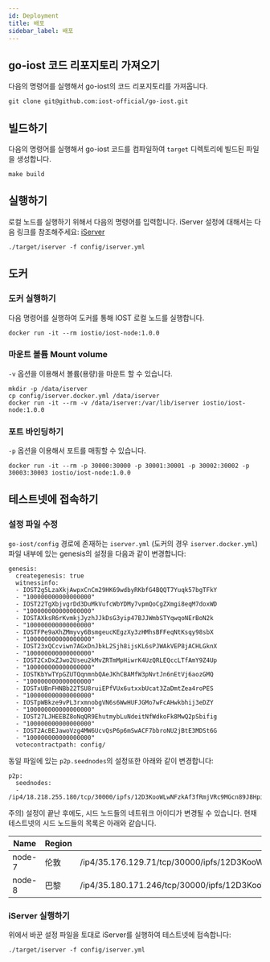 ```yaml
---
id: Deployment
title: 배포
sidebar_label: 배포
---
```


## go-iost 코드 리포지토리 가져오기

다음의 명령어를 실행해서 go-iost의 코드 리포지토리를 가져옵니다.

```
git clone git@github.com:iost-official/go-iost.git
```

## 빌드하기

다음의 명령어를 실행해서 go-iost 코드를 컴파일하여 `target` 디렉토리에 빌드된 파일을 생성합니다.

```
make build
```

## 실행하기

로컬 노드를 실행하기 위해서 다음의 명령어를 입력합니다. iServer 설정에 대해서는 다음 링크를 참조해주세요: [iServer](iServer)

```
./target/iserver -f config/iserver.yml
```

## 도커

### 도커 실행하기

다음 명령어를 실행하여 도커를 통해 IOST 로컬 노드를 실행합니다.

```
docker run -it --rm iostio/iost-node:1.0.0
```

### 마운트 볼륨 Mount volume

`-v` 옵션을 이용해서 볼륨(용량)을 마운트 할 수 있습니다.

```
mkdir -p /data/iserver
cp config/iserver.docker.yml /data/iserver
docker run -it --rm -v /data/iserver:/var/lib/iserver iostio/iost-node:1.0.0
```

### 포트 바인딩하기

`-p` 옵션을 이용해서 포트를 매핑할 수 있습니다.

```
docker run -it --rm -p 30000:30000 -p 30001:30001 -p 30002:30002 -p 30003:30003 iostio/iost-node:1.0.0
```


## 테스트넷에 접속하기

### 설정 파일 수정

`go-iost/config` 경로에 존재하는 `iserver.yml` (도커의 경우 `iserver.docker.yml`) 파일 내부에 있는 genesis의 설정을 다음과 같이 변경합니다:

```
genesis:
  creategenesis: true
  witnessinfo:
  - IOST2g5LzaXkjAwpxCnCm29HK69wdbyRKbfG4BQQT7Yuqk57bgTFkY
  - "100000000000000000"
  - IOST22TgXbjvgrDd3DuMkVufcWbYDMy7vpmQoCgZXmgi8eqM7doxWD
  - "100000000000000000"
  - IOSTAXksR6rKvmkjJyzhJJkDsG3yip47BJJWmbSTYqwqoNErBoN2k
  - "100000000000000000"
  - IOSTFPe9aXhZMmyvy6BsmgeucKEgzXy3zHMhsBFFeqNtKsqy98sbX
  - "100000000000000000"
  - IOST23xQCcviwn7AGxDnJbkL2Sjh8ijsKL6sPJWAkVEP8jACHLGknX
  - "100000000000000000"
  - IOST2CxDxZJwo2Useu2kMvZRTmMpHiwrK4UzQRLEQccLTfAmY9Z4Up
  - "100000000000000000"
  - IOSTKbYwTYpGZUTQqnmnbQAeJKhCBAMfW3pNvtJn6nEtVj6aozGMQ
  - "100000000000000000"
  - IOSTxUBnFHNBb22TSU8ruiEPfVUx6utxxbUcat3ZaDmtZea4roPES
  - "100000000000000000"
  - IOSTpWBkze9vPL3rxmnobgVN6s6WwHUFJGMo7wFcAHwkbhij3eDZY
  - "100000000000000000"
  - IOST27LJHEEBZ8oNqQR9EhutmybLuNdeitNfWdkoFk8MwQ2pSbifig
  - "100000000000000000"
  - IOST2AcBEJawoVzg4MW6UcvQsP6p6mSwACF7bbroNU2jBtE3MDSt6G
  - "100000000000000000"
  votecontractpath: config/
```

동일 파일에 있는 `p2p.seednodes`의 설정또한 아래와 같이 변경합니다:

```
p2p:
  seednodes:
  - /ip4/18.218.255.180/tcp/30000/ipfs/12D3KooWLwNFzkAf3fRmjVRc9MGcn89J8HpityXbtLtdCtPSHDg1
```

주의) 설정이 끝난 후에도, 시드 노드들의 네트워크 아이디가 변경될 수 있습니다. 현재 테스트넷의 시드 노드들의 목록은 아래와 같습니다.

| Name   | Region | Network ID                                                                              |
| ------ | ------ | --------------------------------------------------------------------------------------- |
| node-7 | 伦敦 | /ip4/35.176.129.71/tcp/30000/ipfs/12D3KooWSCfx6q7w8FVg9P8CwREkcjd5hihmujdQKttuXgAGWh6a |
| node-8 | 巴黎 | /ip4/35.180.171.246/tcp/30000/ipfs/12D3KooWMBoNscv9tKUioseQemmrWFmEBPcLatRfWohAdkDQWb9w |

### iServer 실행하기

위에서 바꾼 설정 파일을 토대로 iServer를 실행하여 테스트넷에 접속합니다:

```
./target/iserver -f config/iserver.yml
```
